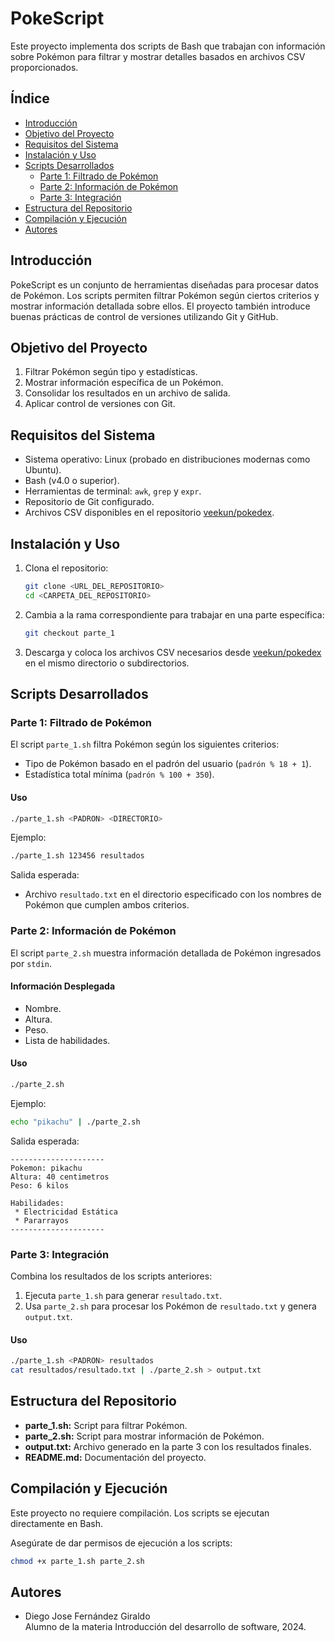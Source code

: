 # PokeScript

Este proyecto implementa dos scripts de Bash que trabajan con información sobre Pokémon para filtrar y mostrar detalles basados en archivos CSV proporcionados.

## Índice

- [Introducción](#introducción)
- [Objetivo del Proyecto](#objetivo-del-proyecto)
- [Requisitos del Sistema](#requisitos-del-sistema)
- [Instalación y Uso](#instalación-y-uso)
- [Scripts Desarrollados](#scripts-desarrollados)
  - [Parte 1: Filtrado de Pokémon](#parte-1-filtrado-de-pokémon)
  - [Parte 2: Información de Pokémon](#parte-2-información-de-pokémon)
  - [Parte 3: Integración](#parte-3-integración)
- [Estructura del Repositorio](#estructura-del-repositorio)
- [Compilación y Ejecución](#compilación-y-ejecución)
- [Autores](#autores)

## Introducción

PokeScript es un conjunto de herramientas diseñadas para procesar datos de Pokémon. Los scripts permiten filtrar Pokémon según ciertos criterios y mostrar información detallada sobre ellos. El proyecto también introduce buenas prácticas de control de versiones utilizando Git y GitHub.

## Objetivo del Proyecto

1. Filtrar Pokémon según tipo y estadísticas.
2. Mostrar información específica de un Pokémon.
3. Consolidar los resultados en un archivo de salida.
4. Aplicar control de versiones con Git.

## Requisitos del Sistema

- Sistema operativo: Linux (probado en distribuciones modernas como Ubuntu).
- Bash (v4.0 o superior).
- Herramientas de terminal: `awk`, `grep` y `expr`.
- Repositorio de Git configurado.
- Archivos CSV disponibles en el repositorio [veekun/pokedex](https://github.com/veekun/pokedex).

## Instalación y Uso

1. Clona el repositorio:

   ```bash
   git clone <URL_DEL_REPOSITORIO>
   cd <CARPETA_DEL_REPOSITORIO>
   ```

2. Cambia a la rama correspondiente para trabajar en una parte específica:

   ```bash
   git checkout parte_1
   ```

3. Descarga y coloca los archivos CSV necesarios desde [veekun/pokedex](https://github.com/veekun/pokedex) en el mismo directorio o subdirectorios.

## Scripts Desarrollados

### Parte 1: Filtrado de Pokémon

El script `parte_1.sh` filtra Pokémon según los siguientes criterios:

- Tipo de Pokémon basado en el padrón del usuario (`padrón % 18 + 1`).
- Estadística total mínima (`padrón % 100 + 350`).

#### Uso

```bash
./parte_1.sh <PADRON> <DIRECTORIO>
```

Ejemplo:

```bash
./parte_1.sh 123456 resultados
```

Salida esperada:

- Archivo `resultado.txt` en el directorio especificado con los nombres de Pokémon que cumplen ambos criterios.

### Parte 2: Información de Pokémon

El script `parte_2.sh` muestra información detallada de Pokémon ingresados por `stdin`.

#### Información Desplegada

- Nombre.
- Altura.
- Peso.
- Lista de habilidades.

#### Uso

```bash
./parte_2.sh
```

Ejemplo:

```bash
echo "pikachu" | ./parte_2.sh
```

Salida esperada:

```plaintext
---------------------
Pokemon: pikachu
Altura: 40 centimetros
Peso: 6 kilos

Habilidades:
 * Electricidad Estática
 * Pararrayos
---------------------
```

### Parte 3: Integración

Combina los resultados de los scripts anteriores:

1. Ejecuta `parte_1.sh` para generar `resultado.txt`.
2. Usa `parte_2.sh` para procesar los Pokémon de `resultado.txt` y genera `output.txt`.

#### Uso

```bash
./parte_1.sh <PADRON> resultados
cat resultados/resultado.txt | ./parte_2.sh > output.txt
```

## Estructura del Repositorio

- **parte\_1.sh:** Script para filtrar Pokémon.
- **parte\_2.sh:** Script para mostrar información de Pokémon.
- **output.txt:** Archivo generado en la parte 3 con los resultados finales.
- **README.md:** Documentación del proyecto.

## Compilación y Ejecución

Este proyecto no requiere compilación. Los scripts se ejecutan directamente en Bash.

Asegúrate de dar permisos de ejecución a los scripts:

```bash
chmod +x parte_1.sh parte_2.sh
```

## Autores

- Diego Jose Fernández Giraldo\
  Alumno de la materia Introducción del desarrollo de software, 2024.

